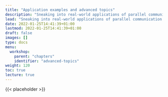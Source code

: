 ```yaml
---
title: "Application examples and advanced topics"
description: "Sneaking into real-world applications of parallel communication in OpenFOAM"
lead: "Sneaking into real-world applications of parallel communication in OpenFOAM"
date: 2022-01-25T14:41:39+01:00
lastmod: 2022-01-25T14:41:39+01:00
draft: false
images: []
type: docs
menu:
  workshop:
    parent: "chapters"
    identifier: "advanced-topics"
weight: 120
toc: true
lecture: true
---
```


{{< placeholder >}}
